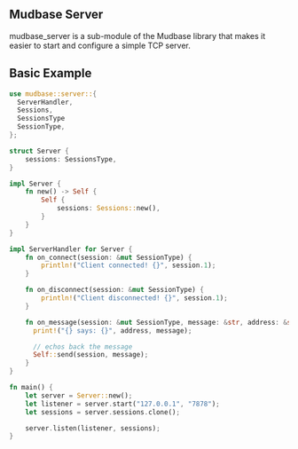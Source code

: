## Mudbase Server
mudbase_server is a sub-module of the Mudbase library that makes it  
easier to start and configure a simple TCP server.

## Basic Example

```rust
use mudbase::server::{
  ServerHandler,
  Sessions,
  SessionsType
  SessionType,
};

struct Server {
    sessions: SessionsType,
}

impl Server {
    fn new() -> Self {
        Self {
            sessions: Sessions::new(),
        }
    }
}

impl ServerHandler for Server {
    fn on_connect(session: &mut SessionType) {
        println!("Client connected! {}", session.1);
    }

    fn on_disconnect(session: &mut SessionType) {
        println!("Client disconnected! {}", session.1);
    }

    fn on_message(session: &mut SessionType, message: &str, address: &str) {
      print!("{} says: {}", address, message);  

      // echos back the message
      Self::send(session, message);
    }
}

fn main() {
    let server = Server::new();
    let listener = server.start("127.0.0.1", "7878");
    let sessions = server.sessions.clone();

    server.listen(listener, sessions);
}
```
